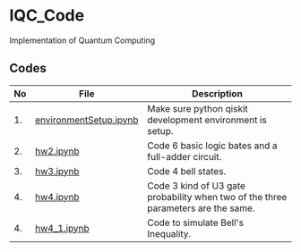# IQC_Code

Implementation of Quantum Computing

## Codes

| No  | File                                                                                                        | Description                                                                       |
| --- | ----------------------------------------------------------------------------------------------------------- | --------------------------------------------------------------------------------- |
| 1.  | [environmentSetup.ipynb](https://github.com/belongtothenight/IQC_Code/blob/main/src/environmentSetup.ipynb) | Make sure python qiskit development environment is setup.                         |
| 2.  | [hw2.ipynb](https://github.com/belongtothenight/IQC_Code/blob/main/src/hw2.ipynb)                           | Code 6 basic logic bates and a full-adder circuit.                                |
| 3.  | [hw3.ipynb](https://github.com/belongtothenight/IQC_Code/blob/main/src/hw3.ipynb)                           | Code 4 bell states.                                                               |
| 4.  | [hw4.ipynb](https://github.com/belongtothenight/IQC_Code/blob/main/src/hw4.ipynb)                           | Code 3 kind of U3 gate probability when two of the three parameters are the same. |
| 4.  | [hw4_1.ipynb](https://github.com/belongtothenight/IQC_Code/blob/main/src/hw4_1.ipynb)                       | Code to simulate Bell's Inequality.                                               |
